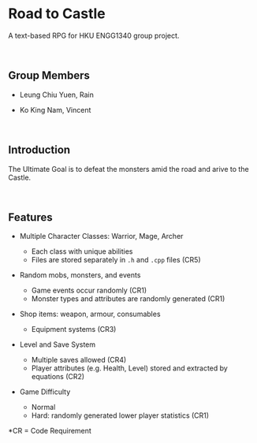 # Road to Castle

A text-based RPG for HKU ENGG1340 group project.

</br>

## Group Members

- Leung Chiu Yuen, Rain

- Ko King Nam, Vincent

</br>

## Introduction

The Ultimate Goal is to defeat the monsters amid the road and arive to the Castle.

</br>

## Features
- Multiple Character Classes: Warrior, Mage, Archer
    - Each class with unique abilities
    - Files are stored separately in `.h` and `.cpp` files (CR5)

- Random mobs, monsters, and events
    - Game events occur randomly (CR1)
    - Monster types and attributes are randomly generated (CR1)

- Shop items: weapon, armour, consumables
    - Equipment systems (CR3)

- Level and Save System
    - Multiple saves allowed (CR4)
    - Player attributes (e.g. Health, Level) stored and extracted by equations (CR2)

- Game Difficulty
    - Normal
    - Hard: randomly generated lower player statistics (CR1)

*CR = Code Requirement
